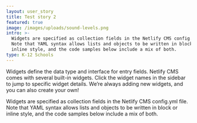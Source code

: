 ```yaml
---
layout: user_story
title: Test story 2
featured: true
image: /images/uploads/sound-levels.png
intro: >-
  Widgets are specified as collection fields in the Netlify CMS config.yml file.
  Note that YAML syntax allows lists and objects to be written in block or
  inline style, and the code samples below include a mix of both.
type: K-12 Schools
---
```

Widgets define the data type and interface for entry fields. Netlify CMS comes with several built-in widgets. Click the widget names in the sidebar to jump to specific widget details. We’re always adding new widgets, and you can also create your own!

Widgets are specified as collection fields in the Netlify CMS config.yml file. Note that YAML syntax allows lists and objects to be written in block or inline style, and the code samples below include a mix of both.
